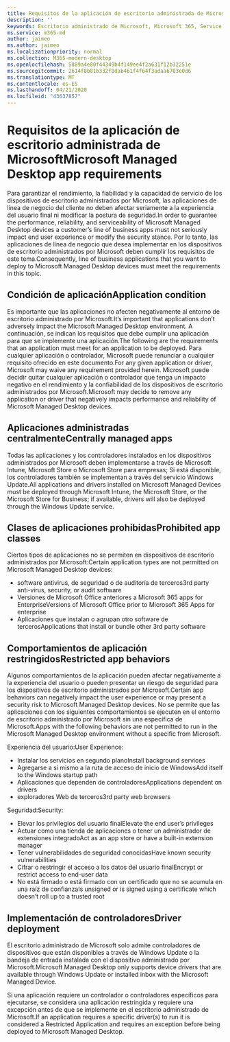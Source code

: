 ```yaml
---
title: Requisitos de la aplicación de escritorio administrada de Microsoft
description: ''
keywords: Escritorio administrado de Microsoft, Microsoft 365, Service, Documentation
ms.service: m365-md
author: jaimeo
ms.author: jaimeo
ms.localizationpriority: normal
ms.collection: M365-modern-desktop
ms.openlocfilehash: 5889a4e80f44349b4f149ee4f2a631f12b32251e
ms.sourcegitcommit: 2614f8b81b332f8dab461f4f64f3adaa6703e0d6
ms.translationtype: MT
ms.contentlocale: es-ES
ms.lasthandoff: 04/21/2020
ms.locfileid: "43637857"
---
```

# <a name="microsoft-managed-desktop-app-requirements"></a><span data-ttu-id="a1caa-103">Requisitos de la aplicación de escritorio administrada de Microsoft</span><span class="sxs-lookup"><span data-stu-id="a1caa-103">Microsoft Managed Desktop app requirements</span></span>

<!--This topic is the target for aka.ms/app-req. This is aka link is used from EA agreement for MMD. do not delete.-->

<!--Application addendum -->
 
<span data-ttu-id="a1caa-104">Para garantizar el rendimiento, la fiabilidad y la capacidad de servicio de los dispositivos de escritorio administrados por Microsoft, las aplicaciones de línea de negocio del cliente no deben afectar seriamente a la experiencia del usuario final ni modificar la postura de seguridad.</span><span class="sxs-lookup"><span data-stu-id="a1caa-104">In order to guarantee the performance, reliability, and serviceability of Microsoft Managed Desktop devices a customer’s line of business apps must not seriously impact end user experience or modify the security stance.</span></span> <span data-ttu-id="a1caa-105">Por lo tanto, las aplicaciones de línea de negocio que desea implementar en los dispositivos de escritorio administrados por Microsoft deben cumplir los requisitos de este tema.</span><span class="sxs-lookup"><span data-stu-id="a1caa-105">Consequently, line of business applications that you want to deploy to Microsoft Managed Desktop devices must meet the requirements in this topic.</span></span>

## <a name="application-condition"></a><span data-ttu-id="a1caa-106">Condición de aplicación</span><span class="sxs-lookup"><span data-stu-id="a1caa-106">Application condition</span></span>

<span data-ttu-id="a1caa-107">Es importante que las aplicaciones no afecten negativamente al entorno de escritorio administrado por Microsoft.</span><span class="sxs-lookup"><span data-stu-id="a1caa-107">It’s important that applications don’t adversely impact the Microsoft Managed Desktop environment.</span></span> <span data-ttu-id="a1caa-108">A continuación, se indican los requisitos que debe cumplir una aplicación para que se implemente una aplicación.</span><span class="sxs-lookup"><span data-stu-id="a1caa-108">The following are the requirements that an application must meet for an application to be deployed.</span></span> <span data-ttu-id="a1caa-109">Para cualquier aplicación o controlador, Microsoft puede renunciar a cualquier requisito ofrecido en este documento.</span><span class="sxs-lookup"><span data-stu-id="a1caa-109">For any given application or driver, Microsoft may waive any requirement provided herein.</span></span> <span data-ttu-id="a1caa-110">Microsoft puede decidir quitar cualquier aplicación o controlador que tenga un impacto negativo en el rendimiento y la confiabilidad de los dispositivos de escritorio administrados por Microsoft.</span><span class="sxs-lookup"><span data-stu-id="a1caa-110">Microsoft may decide to remove any application or driver that negatively impacts performance and reliability of Microsoft Managed Desktop devices.</span></span>

## <a name="centrally-managed-apps"></a><span data-ttu-id="a1caa-111">Aplicaciones administradas centralmente</span><span class="sxs-lookup"><span data-stu-id="a1caa-111">Centrally managed apps</span></span>

<span data-ttu-id="a1caa-112">Todas las aplicaciones y los controladores instalados en los dispositivos administrados por Microsoft deben implementarse a través de Microsoft Intune, Microsoft Store o Microsoft Store para empresas; Si está disponible, los controladores también se implementan a través del servicio Windows Update.</span><span class="sxs-lookup"><span data-stu-id="a1caa-112">All applications and drivers installed on Microsoft Managed Devices must be deployed through Microsoft Intune, the Microsoft Store, or the Microsoft Store for Business; if available, drivers will also be deployed through the Windows Update service.</span></span> 

## <a name="prohibited-app-classes"></a><span data-ttu-id="a1caa-113">Clases de aplicaciones prohibidas</span><span class="sxs-lookup"><span data-stu-id="a1caa-113">Prohibited app classes</span></span>

<span data-ttu-id="a1caa-114">Ciertos tipos de aplicaciones no se permiten en dispositivos de escritorio administrados por Microsoft:</span><span class="sxs-lookup"><span data-stu-id="a1caa-114">Certain application types are not permitted on Microsoft Managed Desktop devices:</span></span>
- <span data-ttu-id="a1caa-115">software antivirus, de seguridad o de auditoría de terceros</span><span class="sxs-lookup"><span data-stu-id="a1caa-115">3rd party anti-virus, security, or audit software</span></span>
- <span data-ttu-id="a1caa-116">Versiones de Microsoft Office anteriores a Microsoft 365 apps for Enterprise</span><span class="sxs-lookup"><span data-stu-id="a1caa-116">Versions of Microsoft Office prior to Microsoft 365 Apps for enterprise</span></span>
- <span data-ttu-id="a1caa-117">Aplicaciones que instalan o agrupan otro software de terceros</span><span class="sxs-lookup"><span data-stu-id="a1caa-117">Applications that install or bundle other 3rd party software</span></span>

## <a name="restricted-app-behaviors"></a><span data-ttu-id="a1caa-118">Comportamientos de aplicación restringidos</span><span class="sxs-lookup"><span data-stu-id="a1caa-118">Restricted app behaviors</span></span>

<span data-ttu-id="a1caa-119">Algunos comportamientos de la aplicación pueden afectar negativamente a la experiencia del usuario o pueden presentar un riesgo de seguridad para los dispositivos de escritorio administrados por Microsoft.</span><span class="sxs-lookup"><span data-stu-id="a1caa-119">Certain app behaviors can negatively impact the user experience or may present a security risk to Microsoft Managed Desktop devices.</span></span> <span data-ttu-id="a1caa-120">No se permite que las aplicaciones con los siguientes comportamientos se ejecuten en el entorno de escritorio administrado por Microsoft sin una específica de Microsoft.</span><span class="sxs-lookup"><span data-stu-id="a1caa-120">Apps with the following behaviors are not permitted to run in the Microsoft Managed Desktop environment without a specific  from Microsoft.</span></span>

<span data-ttu-id="a1caa-121">Experiencia del usuario:</span><span class="sxs-lookup"><span data-stu-id="a1caa-121">User Experience:</span></span>
- <span data-ttu-id="a1caa-122">Instalar los servicios en segundo plano</span><span class="sxs-lookup"><span data-stu-id="a1caa-122">Install background services</span></span>
- <span data-ttu-id="a1caa-123">Agregarse a sí mismo a la ruta de acceso de inicio de Windows</span><span class="sxs-lookup"><span data-stu-id="a1caa-123">Add itself to the Windows startup path</span></span>
- <span data-ttu-id="a1caa-124">Aplicaciones que dependen de controladores</span><span class="sxs-lookup"><span data-stu-id="a1caa-124">Applications dependent on drivers</span></span>
- <span data-ttu-id="a1caa-125">exploradores Web de terceros</span><span class="sxs-lookup"><span data-stu-id="a1caa-125">3rd party web browsers</span></span>

<span data-ttu-id="a1caa-126">Seguridad:</span><span class="sxs-lookup"><span data-stu-id="a1caa-126">Security:</span></span>
- <span data-ttu-id="a1caa-127">Elevar los privilegios del usuario final</span><span class="sxs-lookup"><span data-stu-id="a1caa-127">Elevate the end user’s privileges</span></span>
- <span data-ttu-id="a1caa-128">Actuar como una tienda de aplicaciones o tener un administrador de extensiones integrado</span><span class="sxs-lookup"><span data-stu-id="a1caa-128">Act as an app store or have a built-in extension manager</span></span>
- <span data-ttu-id="a1caa-129">Tener vulnerabilidades de seguridad conocidas</span><span class="sxs-lookup"><span data-stu-id="a1caa-129">Have known security vulnerabilities</span></span>
- <span data-ttu-id="a1caa-130">Cifrar o restringir el acceso a los datos del usuario final</span><span class="sxs-lookup"><span data-stu-id="a1caa-130">Encrypt or restrict access to end-user data</span></span>
- <span data-ttu-id="a1caa-131">No está firmado o está firmado con un certificado que no se acumula en una raíz de confianza</span><span class="sxs-lookup"><span data-stu-id="a1caa-131">Is unsigned or is signed using a certificate which doesn’t roll up to a trusted root</span></span>


## <a name="driver-deployment"></a><span data-ttu-id="a1caa-132">Implementación de controladores</span><span class="sxs-lookup"><span data-stu-id="a1caa-132">Driver deployment</span></span>

<span data-ttu-id="a1caa-133">El escritorio administrado de Microsoft solo admite controladores de dispositivos que están disponibles a través de Windows Update o la bandeja de entrada instalada con el dispositivo administrado por Microsoft.</span><span class="sxs-lookup"><span data-stu-id="a1caa-133">Microsoft Managed Desktop only supports device drivers that are available through Windows Update or installed inbox with the Microsoft Managed Device.</span></span> 

<span data-ttu-id="a1caa-134">Si una aplicación requiere un controlador o controladores específicos para ejecutarse, se considera una aplicación restringida y requiere una excepción antes de que se implemente en el escritorio administrado de Microsoft.</span><span class="sxs-lookup"><span data-stu-id="a1caa-134">If an application requires a specific driver(s) to run it is considered a Restricted Application and requires an exception before being deployed to Microsoft Managed Desktop.</span></span> 

